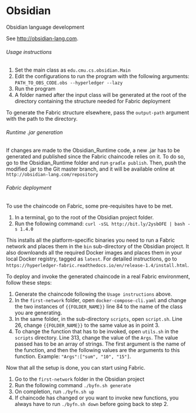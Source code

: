 # Obsidian
Obsidian language development

See http://obsidian-lang.com.

###### Usage instructions
1. Set the main class as `edu.cmu.cs.obsidian.Main`
2. Edit the configurations to run the program with the following arguments:
`PATH_TO_OBS_CODE.obs --hyperledger --lazy`
3. Run the program
4. A folder named after the input class will be generated at the root of the directory containing the structure needed for Fabric deployment

To generate the Fabric structure elsewhere, pass the `output-path` argument with the path to the directory.

###### Runtime .jar generation
If changes are made to the Obsidian_Runtime code, a new .jar has to be generated and published since the Fabric chaincode relies on it.
To do so, go to the Obsidian_Runtime folder and run `gradle publish`.
Then, push the modified .jar to the Git master branch, and it will be available online at `http://obsidian-lang.com/repository`

###### Fabric deployment
To use the chaincode on Fabric, some pre-requisites have to be met.
1. In a terminal, go to the root of the Obsidian project folder.
2. Run the following command: `curl -sSL http://bit.ly/2ysbOFE | bash -s 1.4.0`

This installs all the platform-specific binaries you need to run a Fabric network and places them in the `bin` sub-directory of the Obsidian project.
It also downloands all the required Docker images and places them in your local Docker registry, tagged as `latest`.
For detailed instructions, go to `https://hyperledger-fabric.readthedocs.io/en/release-1.4/install.html`.

To deploy and invoke the generated chaincode in a real Fabric environment, follow these steps:
1. Generate the chaincode following the `Usage instructions` above.
2. In the `first-network` folder, open `docker-compose-cli.yaml` and change the two instances of `{{FOLDER_NAME}}` line 84 to the name of the class you are generating.
3. In the same folder, in the sub-directory `scripts`, open `script.sh`. Line 26, change `{{FOLDER_NAME}}` to the same value as in point 3.
4. To change the function that has to be invoked, open `utils.sh` in the `scripts` directory. Line 313, change the value of the `Args`. The value passed has to be an array of strings. The first argument is the name of the function, and then the following values are the arguments to this function. Example: `"Args":["sum", "10", "15"]`.

Now that all the setup is done, you can start using Fabric.
1. Go to the `first-network` folder in the Obsidian project
2. Run the following command `./byfn.sh generate`
3. On completion, run `./byfn.sh up`
4. If chaincode has changed or you want to invoke new functions, you always have to run `./byfn.sh down` before going back to step 2. 